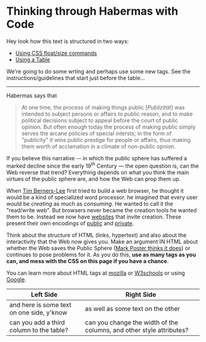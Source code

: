 # Thinking through Habermas with Code #


Hey look how this text is structured in two ways:

-   [Using CSS float/size commands](#start)
-   [Using a Table](#table)

We're going to do some wrting and perhaps use some new tags. See the instructions/guidelines that start just before the table...

------------------------------------------------------------------------

Habermas says that

> At one time, the process of making things public \[*Publizität*\] was intended to subject persons or affairs to public reason, and to make political decisions subject to appeal before the court of public opinion. But often enough today the process of making public simply serves the arcane policies of special intersts; in the form of "publicity" it wins public prestige for people or affairs, thus making them worth of acclamation in a climate of non-public opnion.

If you believe this narrative -- in which the public sphere has suffered a marked decline since the early 19<sup>th</sup> Century — the open question is, can the Web reverse that trend? Everything depends on what you think the main virtues of the public sphere are, and how the Web can prop them up.

When [Tim Berners-Lee](http://en.wikipedia.org/wiki/Tim_Berners-Lee) first tried to build a web browser, he thought it would be a kind of specialized word processor. he imagined that every user would be *creating* as much as *consuming*. He wanted to call it the "read/write web". But browsers never became the creation tools he wanted them to be. Instead we now have [websites](http://facebook.com) that invite creation. These present their own encodings of [public](http://en.wikipedia.org/wiki/Walled_garden_%28technology%29) and [private](https://www.facebook.com/help/privacy).

Think about the structure of HTML (links, hypertext) and also about the interactivity that the Web now gives you. Make an argument IN HTML about whether the Web saves the Public Sphere ([Mark Poster thinks it does](http://www.humanities.uci.edu/mposter/writings/democ.html)) or continues to pose problems for it. As you do this, **use as many tags as you can, and mess with the CSS on this page if you have a chance**.

You can learn more about HTML tags at [mozilla](https://developer.mozilla.org/en-US/docs/HTML) or [W3schools](http://w3schools.com/html/default.asp) or using [Google](https://www.google.com/search?q=html+tutorials).

| Left Side                                 | Right Side                                                           |
|-------------------------------------------|----------------------------------------------------------------------|
| and here is some text on one side, y'know | as well as some text on the other                                    |
| can you add a third column to the table?  | can you change the width of the columns, and other style attributes? |
